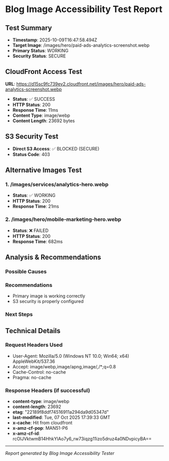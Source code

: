 # Blog Image Accessibility Test Report

## Test Summary

- **Timestamp**: 2025-10-09T16:47:58.494Z
- **Target Image**: /images/hero/paid-ads-analytics-screenshot.webp
- **Primary Status**: WORKING
- **Security Status**: SECURE

## CloudFront Access Test

**URL**:
https://d15sc9fc739ev2.cloudfront.net/images/hero/paid-ads-analytics-screenshot.webp

- **Status**: ✅ SUCCESS
- **HTTP Status**: 200
- **Response Time**: 11ms
- **Content Type**: image/webp
- **Content Length**: 23692 bytes

## S3 Security Test

- **Direct S3 Access**: ✅ BLOCKED (SECURE)
- **Status Code**: 403

## Alternative Images Test

### 1. /images/services/analytics-hero.webp

- **Status**: ✅ WORKING
- **HTTP Status**: 200
- **Response Time**: 21ms

### 2. /images/hero/mobile-marketing-hero.webp

- **Status**: ❌ FAILED
- **HTTP Status**: 200
- **Response Time**: 682ms

## Analysis & Recommendations

### Possible Causes

### Recommendations

- Primary image is working correctly
- S3 security is properly configured

### Next Steps

## Technical Details

### Request Headers Used

- User-Agent: Mozilla/5.0 (Windows NT 10.0; Win64; x64) AppleWebKit/537.36
- Accept: image/webp,image/apng,image/_,_/\*;q=0.8
- Cache-Control: no-cache
- Pragma: no-cache

### Response Headers (if successful)

- **content-type**: image/webp
- **content-length**: 23692
- **etag**: "22189f8ddf74516911a294da9d05347d"
- **last-modified**: Tue, 07 Oct 2025 17:39:33 GMT
- **x-cache**: Hit from cloudfront
- **x-amz-cf-pop**: MAN51-P6
- **x-amz-cf-id**: rcOlJVktwmB14HhkYlAo7y6_rw73iqzg11izo5druz4a0NDvpicyBA==

---

_Report generated by Blog Image Accessibility Tester_
